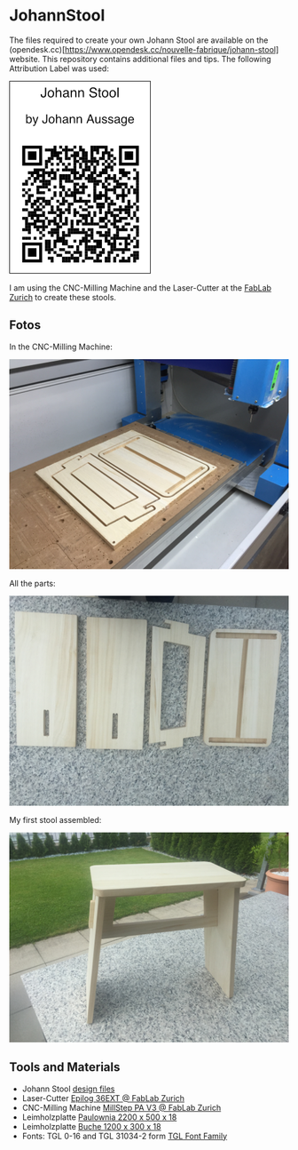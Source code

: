 # JohannStool

The files required to create your own Johann Stool are available on the (opendesk.cc)[https://www.opendesk.cc/nouvelle-fabrique/johann-stool] website.
This repository contains additional files and tips. The following Attribution Label was used:

![Attribution Label](AttributionLabel/qr_codes_opendesk.cc_johann_stool_single.png)

I am using the CNC-Milling Machine and the Laser-Cutter at the [FabLab Zurich](http://zurich.fablab.ch/) to create these stools.

## Fotos

In the CNC-Milling Machine:

![In the CNC Milling Machine 1](Fotos/JohanStool_01.jpeg)


All the parts:

![The parts](Fotos/JohanStool_03.jpeg)


My first stool assembled:

![First stool assembled](Fotos/JohanStool_04.jpeg)


## Tools and Materials
* Johann Stool [design files](https://www.opendesk.cc/nouvelle-fabrique/johann-stool)
* Laser-Cutter [Epilog 36EXT @ FabLab Zurich](http://wiki.zurich.fablab.ch/index.php?title=Epilog_36EXT)
* CNC-Milling Machine [MillStep PA V3 @ FabLab Zurich](http://wiki.zurich.fablab.ch/CNC_Fräse)
* Leimholzplatte [Paulownia 2200 x 500 x 18](https://www.bauhaus.info/leimholzplatten/exclusivholz-leimholzplatte-/p/14084266)
* Leimholzplatte [Buche 1200 x 300 x 18](https://www.bauhaus.info/leimholzplatten/buche-leimholz-bc-1200x300x18mm/p/14076700)
* Fonts: TGL 0-16 and TGL 31034-2 form [TGL Font Family](http://www.1001fonts.com/tgl-font.html)
